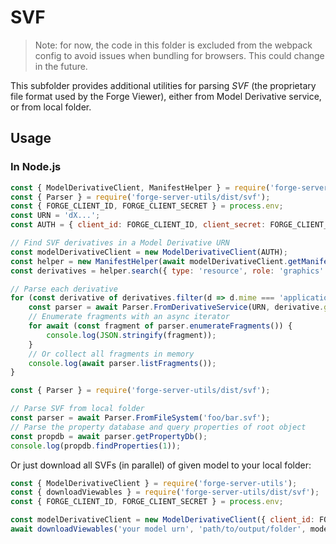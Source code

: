 # SVF

> Note: for now, the code in this folder is excluded from the webpack config
> to avoid issues when bundling for browsers. This could change in the future.

This subfolder provides additional utilities for parsing _SVF_
(the proprietary file format used by the Forge Viewer), either from Model Derivative
service, or from local folder.

## Usage

### In Node.js

```js
const { ModelDerivativeClient, ManifestHelper } = require('forge-server-utils');
const { Parser } = require('forge-server-utils/dist/svf');
const { FORGE_CLIENT_ID, FORGE_CLIENT_SECRET } = process.env;
const URN = 'dX...';
const AUTH = { client_id: FORGE_CLIENT_ID, client_secret: FORGE_CLIENT_SECRET };

// Find SVF derivatives in a Model Derivative URN
const modelDerivativeClient = new ModelDerivativeClient(AUTH);
const helper = new ManifestHelper(await modelDerivativeClient.getManifest(URN));
const derivatives = helper.search({ type: 'resource', role: 'graphics' });

// Parse each derivative
for (const derivative of derivatives.filter(d => d.mime === 'application/autodesk-svf')) {
    const parser = await Parser.FromDerivativeService(URN, derivative.guid, AUTH);
    // Enumerate fragments with an async iterator
    for await (const fragment of parser.enumerateFragments()) {
        console.log(JSON.stringify(fragment));
    }
    // Or collect all fragments in memory
    console.log(await parser.listFragments());
}
```

```js
const { Parser } = require('forge-server-utils/dist/svf');

// Parse SVF from local folder
const parser = await Parser.FromFileSystem('foo/bar.svf');
// Parse the property database and query properties of root object
const propdb = await parser.getPropertyDb();
console.log(propdb.findProperties(1));
```

Or just download all SVFs (in parallel) of given model to your local folder:

```js
const { ModelDerivativeClient } = require('forge-server-utils');
const { downloadViewables } = require('forge-server-utils/dist/svf');
const { FORGE_CLIENT_ID, FORGE_CLIENT_SECRET } = process.env;

const modelDerivativeClient = new ModelDerivativeClient({ client_id: FORGE_CLIENT_ID, client_secret: FORGE_CLIENT_SECRET });
await downloadViewables('your model urn', 'path/to/output/folder', modelDerivativeClient);
```
